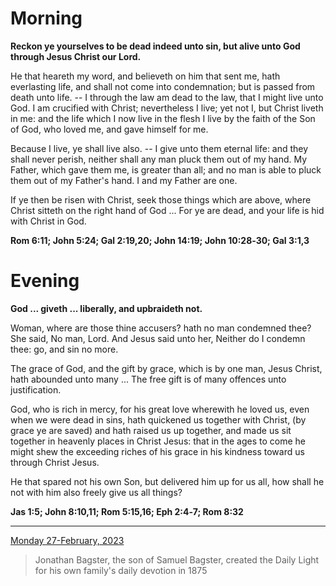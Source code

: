 # Morning

**Reckon ye yourselves to be dead indeed unto sin, but alive unto God through Jesus Christ our Lord.**
 
He that heareth my word, and believeth on him that sent me, hath everlasting life, and shall not come into condemnation; but is passed from death unto life. -- I through the law am dead to the law, that I might live unto God. I am crucified with Christ; nevertheless I live; yet not I, but Christ liveth in me: and the life which I now live in the flesh I live by the faith of the Son of God, who loved me, and gave himself for me.
 
Because I live, ye shall live also. -- I give unto them eternal life: and they shall never perish, neither shall any man pluck them out of my hand. My Father, which gave them me, is greater than all; and no man is able to pluck them out of my Father's hand. I and my Father are one.
 
If ye then be risen with Christ, seek those things which are above, where Christ sitteth on the right hand of God ... For ye are dead, and your life is hid with Christ in God.  

**Rom 6:11; John 5:24; Gal 2:19,20; John 14:19; John 10:28‑30; Gal 3:1,3**

# Evening

**God ... giveth ... liberally, and upbraideth not.**
 
Woman, where are those thine accusers? hath no man condemned thee? She said, No man, Lord. And Jesus said unto her, Neither do I condemn thee: go, and sin no more.
 
The grace of God, and the gift by grace, which is by one man, Jesus Christ, hath abounded unto many ... The free gift is of many offences unto justification.
 
God, who is rich in mercy, for his great love wherewith he loved us, even when we were dead in sins, hath quickened us together with Christ, (by grace ye are saved) and hath raised us up together, and made us sit together in heavenly places in Christ Jesus: that in the ages to come he might shew the exceeding riches of his grace in his kindness toward us through Christ Jesus.
 
He that spared not his own Son, but delivered him up for us all, how shall he not with him also freely give us all things?  

**Jas 1:5; John 8:10,11; Rom 5:15,16; Eph 2:4‑7; Rom 8:32**

---

[Monday 27-February, 2023](https://t.me/s/daily_light)

> Jonathan Bagster, the son of Samuel Bagster, created the Daily Light for his own family's daily devotion in 1875

